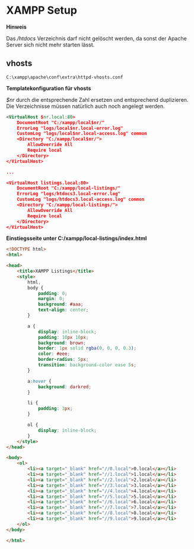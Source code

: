 # XAMPP Setup

**Hinweis**

Das _/htdocs_ Verzeichnis darf nicht gelöscht werden, da sonst der Apache Server sich nicht mehr starten lässt.

## vhosts

    C:\xampp\apache\conf\extra\httpd-vhosts.conf

**Templatekonfiguration für vhosts**

*$nr* durch die entsprechende Zahl ersetzen und entsprechend duplizieren. Die Verzeichnisse müssen natürlich auch noch angelegt werden.

```xml
<VirtualHost $nr.local:80>
    DocumentRoot "C:/xampp/local$nr/"
    ErrorLog "logs/local$nr.local-error.log"
    CustomLog "logs/local$nr.local-access.log" common
    <Directory "C:/xampp/local$nr/">
        AllowOverride All
        Require local
	</Directory>
</VirtualHost>

...

<VirtualHost listings.local:80>
    DocumentRoot "C:/xampp/local-listings/"
    ErrorLog "logs/htdocs3.local-error.log"
    CustomLog "logs/htdocs3.local-access.log" common
    <Directory "C:/xampp/local-listings/">
        AllowOverride All
        Require local
	</Directory>
</VirtualHost>
```
**Einstiegsseite unter C:/xampp/local-listings/index.html**
```html
<!DOCTYPE html>
<html>

<head>
    <title>XAMPP Listings</title>
    <style>
        html,
        body {
            padding: 0;
            margin: 0;
            background: #aaa;
            text-align: center;
        }

        a {
            display: inline-block;
            padding: 10px 10px;
            background: brown;
            border: 1px solid rgba(0, 0, 0, 0.3);
            color: #eee;
            border-radius: 5px;
            transition: background-color ease 5s;
        }

        a:hover {
            background: darkred;
        }

        li {
            padding: 3px;
        }

        ol {
            display: inline-block;
        }
    </style>
</head>

<body>
    <ol>
        <li><a target="_blank" href="//0.local">0.local</a></li>
        <li><a target="_blank" href="//1.local">1.local</a></li>
        <li><a target="_blank" href="//2.local">2.local</a></li>
        <li><a target="_blank" href="//3.local">3.local</a></li>
        <li><a target="_blank" href="//4.local">4.local</a></li>
        <li><a target="_blank" href="//5.local">5.local</a></li>
        <li><a target="_blank" href="//6.local">6.local</a></li>
        <li><a target="_blank" href="//7.local">7.local</a></li>
        <li><a target="_blank" href="//8.local">8.local</a></li>
        <li><a target="_blank" href="//9.local">9.local</a></li>
    </ol>
</body>

</html>
```